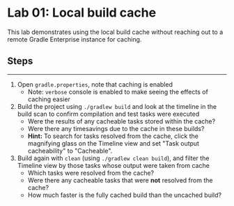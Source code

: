 # Lab 01: Local build cache

This lab demonstrates using the local build cache without reaching out to a remote Gradle Enterprise instance for caching.

## Steps
-----

1. Open `gradle.properties`, note that caching is enabled
    - Note: `verbose` console is enabled to make seeing the effects of caching easier
2. Build the project using `./gradlew build` and look at the timeline in the build scan to confirm compilation and test tasks were executed
    - Were the results of any cacheable tasks stored within the cache?
    - Were there any timesavings due to the cache in these builds?
    - **Hint:** To search for tasks resolved from the cache, click the magnifying glass on the Timeline view and set "Task output cacheability" to "Cacheable".
3. Build again with `clean` (using `./gradlew clean build`), and filter the Timeline view by those tasks whose output were taken from cache
    - Which tasks were resolved from the cache?
    - Were there any cacheable tasks that were **not** resolved from the cache?
    - How much faster is the fully cached build than the uncached build?
